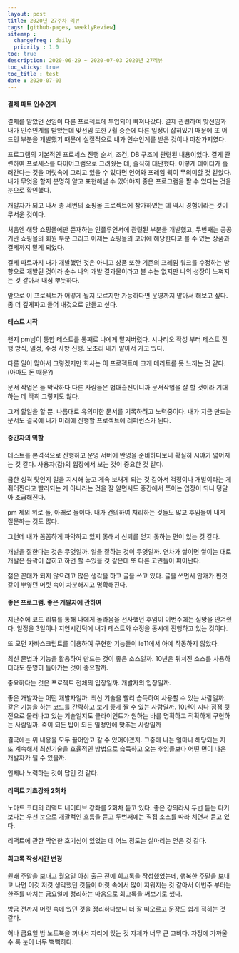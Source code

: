 ```yaml
---
layout: post
title: 2020년 27주차 리뷰
tags: [github-pages, weeklyReview]
sitemap :
  changefreq : daily
  priority : 1.0
toc: true
description: 2020-06-29 ~ 2020-07-03 2020년 27리뷰      
toc_sticky: true    
toc_title : test    
date : 2020-07-03   
---      
```


#### 결제 파트 인수인계
결제를 맡았던 선임이 다른 프로젝트에 투입되어 빠져나갔다. 
결제 관련하여 맞선임과 내가 인수인계를 받았는데 맞선임 또한 7월 중순에 다른 일정이 잡혀있기 때문에 또 어드민 부분을 개발했기 때문에 실질적으로 내가 인수인계를 받은 것이나 마찬가지였다.

프로그램의 기본적인 프로세스 진행 순서, 조건, DB 구조에 관련된 내용이었다. 
결게 관련하여 프로세스를 다이어그램으로 그려줬는 데, 솔직히 대단했다. 이렇게 데이터가 흘러간다는 것을 머릿속에 그리고 있을 수 있다면 언어와 프레임 웍이 무의미할 것 같았다. 내가 무엇을 할지 분명히 알고 표현해낼 수 있어야지 좋은 프로그램을 짤 수 있다는 것을 눈으로 확인했다.

개발자가 되고 나서 총 세번의 쇼핑몰 프로젝트에 참가하였는 데 역시 경험이라는 것이 무서운 것이다.

처음엔 해당 쇼핑몰에만 존재하는 인플루언서에 관련된 부분을 개발했고, 두번째는 공공 기관 쇼핑몰의 회원 부분 그리고 이제는 쇼핑몰의 코어에 해당한다고 볼 수 있는 상품과 결제까지 맡게 되었다.

결제 파트까지 내가 개발했던 것은 아니고 상품 또한 기존의 프레임 워크를 수정하는 방향으로 개발된 것이라 순수 나의 개발 결과물이라고 볼 수는 없지만 나의 성장이 느껴지는 것 같아서 내심 뿌듯하다.

앞으로 이 프로젝트가 어떻게 될지 모르지만 가능하다면 운영까지 맡아서 해보고 싶다. 좀 더 깊게파고 들어 내것으로 만들고 싶다.

#### 테스트 시작
왠지 pm님이 통합 테스트를 통째로 나에게 맡겨버렸다. 시나리오 작성 부터 테스트 진행 방식, 일정, 수정 사항 진행. 모조리 내가 맡아서 가고 있다.

다른 일이 많아서 그렇겠지만 회사는 이 프로젝트에 크게 메리트를 못 느끼는 것 같다. (아마도 돈 때문?)

문서 작업은 늘 막막하다 다른 사람들은 법대출신이니까 문서작업을 잘 할 것이라 기대하는 데 딱히 그렇지도 않다.

그저 할일을 할 뿐. 나름대로 유의미한 문서를 기록하려고 노력중이다. 내가 지금 만드는 문서도 결국에 내가 미래에 진행할 프로젝트에 레퍼런스가 된다.


#### 중간자의 역할
테스트를 본격적으로 진행하고 운영 서버에 반영을 준비하다보니 확실히 시야가 넓어지는 것 같다. 사용자(갑)의 입장에서 보는 것이 중요한 것 같다.

급한 성격 탓인지 일을 지시해 놓고 계속 보채게 되는 것 같아서 걱정이나 개발이라는 게 쥐어짠다고 빨리되는 게 아니라는 것을 잘 알면서도 중간에서 쪼이는 입장이 되니 덩달아 조급해진다.

pm 제외 위로 둘, 아래로 둘이다. 내가 건의하여 처리하는 것들도 많고 후임들이 내게 질문하는 것도 많다.

그런데 내가 꼼꼼하게 파악하고 있지 못해서 신뢰를 얻지 못하는 면이 있는 것 같다. 

개발을 잘한다는 것은 무엇일까. 일을 잘하는 것이 무엇일까. 연차가 쌓이면 쌓이는 대로 개발은 윤곽이 잡히고 하면 할 수있을 것 같은데 또 다른 고민들이 피어난다.

젊은 꼰대가 되지 않으려고 많은 생각을 하고 글을 쓰고 있다. 글을 쓰면서 안개가 핀것 같이 뿌옇던 머릿 속이 차분해지고 명확해진다.

#### 좋은 프로그램. 좋은 개발자에 관하여

지난주에 코드 리뷰를 통해 나에게 놀라움을 선사했던 후임이 이번주에는 실망을 안겨줬다. 일정을 3일이나 지연시킨덕에 내가 테스트와 수정을 동시에 진행하고 있는 것이다. 

또 모던 자바스크립트를 이용하여 구현한 기능들이 ie11에서 아예 작동하지 않았다.

최신 문법과 기능을 활용하여 만드는 것이 좋은 소스일까. 10년은 뒤쳐진 소스를 사용하더라도 분명히 돌아가는 것이 중요할까. 

중요하다는 것은 프로젝트 전체의 입장일까. 개발자의 입장일까.

좋은 개발자는 어떤 개발자일까. 최신 기술을 빨리 습득하여 사용할 수 있는 사람일까. 같은 기능을 하는 코드를 간략하고 보기 좋게 짤 수 있는 사람일까. 10년이 지나 점점 뒷전으로 물러나고 있는 기술일지도 클라이언트가 원하는 바를 명확하고 적확하게 구현하는 사람일까. 죽이 되든 밥이 되든 일정안에 맞추는 사람일까

결국에는 위 내용을 모두 끌어안고 갈 수 있어야겠지. 그중에 나는 얼마나 해당되는 지 또 계속해서 최신기술을 효율적인 방법으로 습득하고 오는 후임들보다 어떤 면이 나은 개발자가 될 수 있을까.

언제나 노력하는 것이 답인 것 같다.

#### 리액트 기초강좌 2회차
노마드 코더의 리액트 네이티브 강좌를 2회차 듣고 있다. 좋은 강의라서 두번 듣는 다기보다는 우선 눈으로 개괄적인 흐름을 듣고 두번째에는 직접 소스를 따라 치면서 듣고 있다. 

리액트에 관한 막연한 호기심이 있었는 데 어느 정도는 실마리는 얻은 것 같다.

#### 회고록 작성시간 변경
원래 주말을 보내고 월요일 아침 출근 전에 회고록을 작성했었는데, 행복한 주말을 보내고 나면 이것 저것 생각했던 것들이 머릿 속에서 많이 지워지는 것 같아서 이번주 부터는 한주를 마치는 금요일에 정리하는 마음으로 회고록을 써보기로 했다.

방금 전까지 머릿 속에 있던 것을 정리하다보니 더 잘 떠오르고 문장도 쉽게 적히는 것 같다.

허나 금요일 밤 노트북을 꺼내서 자리에 앉는 것 자체가 너무 큰 고비다. 자정에 가까울 수 록 눈이 너무 뻑뻑하다.

